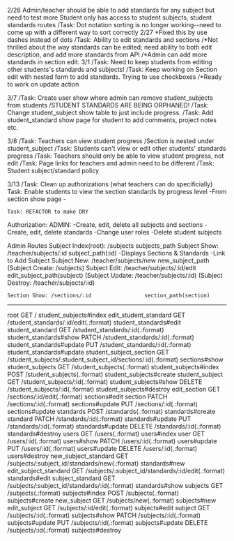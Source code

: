 2/26
    Admin/teacher should be able to add standards for any subject but need to test more
    Student only has access to student subjects, student standards routes
        /Task: Dot notation sorting is no longer working--need to come up with a different way to sort correctly
2/27            *Fixed this by use dashes instead of dots
    /Task: Ability to edit standards and sections 
        /*Not thrilled about the way standards can be edited; need ability to both edit description, and add more standards from API
           /*Admin can add more standards in section edit.
3/1
    /Task: Need to keep students from editing other students's standards and subjects!
    /Task: Keep working on Section edit with nested form to add standards. Trying to use checkboxes
        /*Ready to work on update action 

3/7
    /Task: Create user show where admin can remove student_subjects from students
        /STUDENT STANDARDS ARE BEING ORPHANED!
    /Task: Change student_subject show table to just include progress.
        /Task: Add student_standard show page for student to add comments, project notes etc.

3/8
    /Task: Teachers can view student progress 
        /Section is nested under student_subject
    /Task: Students can't view or edit other students' standards progress
    /Task: Teachers should only be able to view student progress, not edit
    /Task: Page links for teachers and admin need to be different
    /Task: Student subject/standard policy

3/13
    /Task: Clean up authorizations (what teachers can do specificially)
    Task: Enable students to view the section standards by progress level
        -From section show page
            - 

    Task: REFACTOR to make DRY

Authorization:
    ADMIN: 
        -Create, edit, delete all subjects and sections
        -Create, edit, delete standards
        -Change user roles
        -Delete student subjects


Admin Routes
    Subject Index(root): /subjects              subjects_path
    Subject Show: /teacher/subjects/:id         subject_path(:id)
        -Displays Sections & Standards
        -Link to Add Subject
    Subject New: /teacher/subjects/new          new_subject_path
      (Subject Create: /subjects)
    Subject Edit: /teacher/subjects/:id/edit    edit_subject_path(subject)
      (Subject Update: /teacher/subjects/:id)
      (Subject Destroy: /teacher/subjects/:id)
    
    Section Show: /sections/:id                 section_path(section)

-----

root GET      /                                                            student_subjects#index
           edit_student_standard GET      /student_standards/:id/edit(.:format)                        student_standards#edit
                student_standard GET      /student_standards/:id(.:format)                             student_standards#show
                                 PATCH    /student_standards/:id(.:format)                             student_standards#update
                                 PUT      /student_standards/:id(.:format)                             student_standards#update
         student_subject_section GET      /student_subjects/:student_subject_id/sections/:id(.:format) sections#show
                student_subjects GET      /student_subjects(.:format)                                  student_subjects#index
                                 POST     /student_subjects(.:format)                                  student_subjects#create
                 student_subject GET      /student_subjects/:id(.:format)                              student_subjects#show
                                 DELETE   /student_subjects/:id(.:format)                              student_subjects#destroy
                    edit_section GET      /sections/:id/edit(.:format)                                 sections#edit
                         section PATCH    /sections/:id(.:format)                                      sections#update
                                 PUT      /sections/:id(.:format)                                      sections#update
                       standards POST     /standards(.:format)                                         standards#create
                        standard PATCH    /standards/:id(.:format)                                     standards#update
                                 PUT      /standards/:id(.:format)                                     standards#update
                                 DELETE   /standards/:id(.:format)                                     standards#destroy
                           users GET      /users(.:format)                                             users#index
                            user GET      /users/:id(.:format)                                         users#show
                                 PATCH    /users/:id(.:format)                                         users#update
                                 PUT      /users/:id(.:format)                                         users#update
                                 DELETE   /users/:id(.:format)                                         users#destroy
            new_subject_standard GET      /subjects/:subject_id/standards/new(.:format)                standards#new
           edit_subject_standard GET      /subjects/:subject_id/standards/:id/edit(.:format)           standards#edit
                subject_standard GET      /subjects/:subject_id/standards/:id(.:format)                standards#show
                        subjects GET      /subjects(.:format)                                          subjects#index
                                 POST     /subjects(.:format)                                          subjects#create
                     new_subject GET      /subjects/new(.:format)                                      subjects#new
                    edit_subject GET      /subjects/:id/edit(.:format)                                 subjects#edit
                         subject GET      /subjects/:id(.:format)                                      subjects#show
                                 PATCH    /subjects/:id(.:format)                                      subjects#update
                                 PUT      /subjects/:id(.:format)                                      subjects#update
                                 DELETE   /subjects/:id(.:format)                                      subjects#destroy
